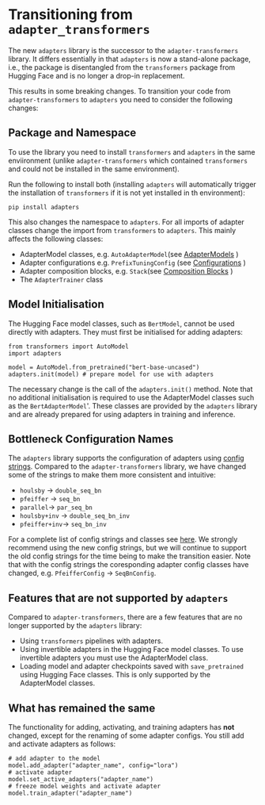 # Transitioning from `adapter_transformers`


The new `adapters` library is the successor to the `adapter-transformers` library. It differs essentially in that `adapters` is now a stand-alone package, i.e., the package is disentangled from the `transformers` package from Hugging Face and is no longer a drop-in replacement.

This results in some breaking changes. To transition your code from `adapter-transformers` to `adapters` you need to consider the following changes:

## Package and Namespace
 To use the library you need to install 
`transformers` and `adapters` in the same enviironment (unlike `adapter-transformers` which contained `transformers` and could not be installed in the same environment). 

Run the following to install both (installing `adapters` will automatically trigger the installation of `transformers` if it is not yet installed in th environment):

```
pip install adapters
```

This also changes the namespace to `adapters`. For all imports of adapter classes change the import from `transformers` to  `adapters`.
This mainly affects the following classes:
- AdapterModel classes, e.g. `AutoAdapterModel`(see [AdapterModels](https://docs.adapterhub.ml/model_overview.html) )
- Adapter configurations e.g. `PrefixTuningConfig` (see [Configurations](https://docs.adapterhub.ml/overview.html) )
- Adapter composition blocks, e.g. `Stack`(see [Composition Blocks](https://docs.adapterhub.ml/adapter_composition.html) )
- The `AdapterTrainer` class

## Model Initialisation

The Hugging Face model classes, such as `BertModel`, cannot be used directly with adapters. They must first be initialised for adding adapters:

```
from transformers import AutoModel
import adapters

model = AutoModel.from_pretrained("bert-base-uncased")
adapters.init(model) # prepare model for use with adapters
```

The necessary change is the call of the `adapters.init()` method. 
Note that no additional initialisation is required to use the AdapterModel classes such as the `BertAdapterModel`'. These classes are provided by the `adapters` library and are already prepared for using adapters in training and inference.

## Bottleneck Configuration Names

The `adapters` library supports the configuration of adapters using [config strings](https://docs.adapterhub.ml/overview.html#configuration-strings). Compared to the `adapter-transformers` library, we have changed some of the strings to make them more consistent and intuitive:
- `houlsby` -> `double_seq_bn`
- `pfeiffer` -> `seq_bn`
- `parallel`-> `par_seq_bn`
- `houlsby+inv` -> `double_seq_bn_inv`
- `pfeiffer+inv`-> `seq_bn_inv`


For a complete list of config strings and classes see [here](https://docs.adapterhub.ml/overview.html). We strongly recommend using the new config strings, but we will continue to support the old config strings for the time being to make the transition easier.
Note that with the config strings the coresponding adapter config classes have changed, e.g. `PfeifferConfig` -> `SeqBnConfig`.

## Features that are not supported by `adapters`

Compared to `adapter-transformers`, there are a few features that are no longer supported by the `adapters` library: 
- Using `transformers` pipelines with adapters.
- Using invertible adapters in the Hugging Face model classes. To use invertible adapters you must use the AdapterModel class.
- Loading model and adapter checkpoints saved with `save_pretrained` using Hugging Face classes. This is only supported by the AdapterModel classes.

## What has remained the same

The functionality for adding, activating, and training adapters has __not__ changed, except for the renaming of some adapter configs. You still add and activate adapters as follows:
```
# add adapter to the model
model.add_adapter("adapter_name", config="lora")
# activate adapter
model.set_active_adapters("adapter_name")
# freeze model weights and activate adapter
model.train_adapter("adapter_name")
```

